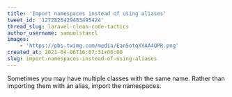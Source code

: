 ```yaml
---
title: 'Import namespaces instead of using aliases'
tweet_id: '1272826429483495424'
thread_slug: laravel-clean-code-tactics
author_username: samuelstancl
images:
    - 'https://pbs.twimg.com/media/Ean5otqXYAA4QPR.png'
created_at: 2021-04-06T16:07:31+00:00
slug: import-namespaces-instead-of-using-aliases
---
```


Sometimes you may have multiple classes with the same name. Rather than importing them with an alias, import the namespaces.